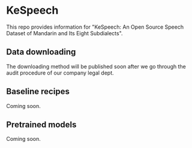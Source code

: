 # KeSpeech
This repo provides information for "KeSpeech: An Open Source Speech Dataset of Mandarin and Its Eight Subdialects".

## Data downloading
The downloading method will be published soon after we go through the audit procedure of our company legal dept.

## Baseline recipes
Coming soon.

## Pretrained models
Coming soon.
